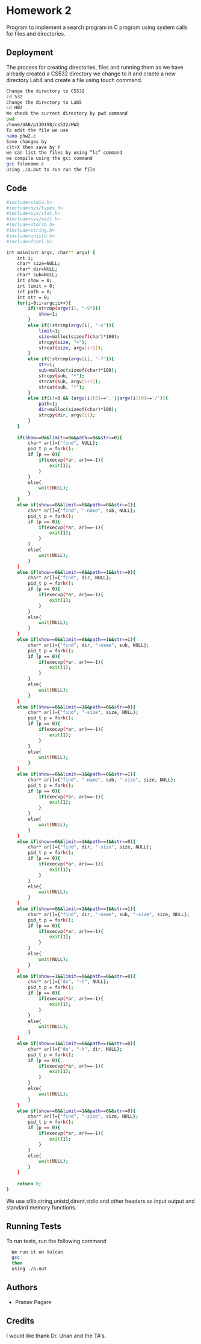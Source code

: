 # Homework 2

Program to implement a search program in C program using system calls for files and 
directories.
## Deployment

The process for creating directories, files and running them
as we have already created a CS532 directory we change to it and craete a new directory Lab4 and create a file using touch command.

```bash
Change the directory to CS532
cd 532
Change the directory to Lab5
cd HW2
We check the current directory by pwd command 
pwd 
/home/UAB/p130198/cs532/HW2
To edit the file we use 
nano phw2.c
Save changes by 
clt+X then save by Y
we can list the files by using “ls” command
we compile using the gcc command 
gcc filename.c 
using ./a.out to run run the file
```


## Code
```bash
#include<stdio.h>
#include<sys/types.h>
#include<sys/stat.h>
#include<sys/wait.h>
#include<stdlib.h>
#include<string.h>
#include<unistd.h>
#include<fcntl.h>

int main(int argc, char** argv) {
	int i;
	char* size=NULL;
	char* dir=NULL;
	char* sub=NULL;
	int show = 0;
	int limit = 0;
	int path = 0;
	int str = 0;
	for(i=0;i<argc;i++){
		if(!strcmp(argv[i], "-S")){
			show=1;
		}
		else if(!strcmp(argv[i], "-s")){
			limit=1;
			size=malloc(sizeof(char)*100);
			strcpy(size, "+");
			strcat(size, argv[i+1]);
		}
		else if(!strcmp(argv[i], "-f")){
			str=1;
			sub=malloc(sizeof(char)*100);
			strcpy(sub, "*");
			strcat(sub, argv[i+1]);
			strcat(sub, "*");
		}
		else if(i!=0 && (argv[i][0]=='.'||argv[i][0]=='/')){
			path=1;
			dir=malloc(sizeof(char)*100);
			strcpy(dir, argv[i]);
		}
	}
	
	if(show==0&&limit==0&&path==0&&str==0){
		char* ar[]={"find", NULL};
		pid_t p = fork();
		if (p == 0){
			if(execvp(*ar, ar)==-1){
				exit(1);
			}
		}
		else{
			wait(NULL);
		}
	}
	else if(show==0&&limit==0&&path==0&&str==1){
		char* ar[]={"find", "-name", sub, NULL};
		pid_t p = fork();
		if (p == 0){
			if(execvp(*ar, ar)==-1){
				exit(1);
			}
		}
		else{
			wait(NULL);
		}
	}
	else if(show==0&&limit==0&&path==1&&str==0){
		char* ar[]={"find", dir, NULL};
		pid_t p = fork();
		if (p == 0){
			if(execvp(*ar, ar)==-1){
				exit(1);
			}
		}
		else{
			wait(NULL);
		}
	}
	else if(show==0&&limit==0&&path==1&&str==1){
		char* ar[]={"find", dir, "-name", sub, NULL};
		pid_t p = fork();
		if (p == 0){
			if(execvp(*ar, ar)==-1){
				exit(1);
			}
		}
		else{
			wait(NULL);
		}
	}
	else if(show==0&&limit==1&&path==0&&str==0){
		char* ar[]={"find", "-size", size, NULL};
		pid_t p = fork();
		if (p == 0){
			if(execvp(*ar, ar)==-1){
				exit(1);
			}
		}
		else{
			wait(NULL);
		}
	}
	else if(show==0&&limit==1&&path==0&&str==1){
		char* ar[]={"find", "-name", sub, "-size", size, NULL};
		pid_t p = fork();
		if (p == 0){
			if(execvp(*ar, ar)==-1){
				exit(1);
			}
		}
		else{
			wait(NULL);
		}
	}
	else if(show==0&&limit==1&&path==1&&str==0){
		char* ar[]={"find", dir, "-size", size, NULL};
		pid_t p = fork();
		if (p == 0){
			if(execvp(*ar, ar)==-1){
				exit(1);
			}
		}
		else{
			wait(NULL);
		}
	}
	else if(show==0&&limit==1&&path==1&&str==1){
		char* ar[]={"find", dir, "-name", sub, "-size", size, NULL};
		pid_t p = fork();
		if (p == 0){
			if(execvp(*ar, ar)==-1){
				exit(1);
			}
		}
		else{
			wait(NULL);
		}
	}
	else if(show==1&&limit==0&&path==0&&str==0){
		char* ar[]={"du", "-h", NULL};
		pid_t p = fork();
		if (p == 0){
			if(execvp(*ar, ar)==-1){
				exit(1);
			}
		}
		else{
			wait(NULL);
		}
	}
	else if(show==1&&limit==0&&path==1&&str==0){
		char* ar[]={"du", "-h", dir, NULL};
		pid_t p = fork();
		if (p == 0){
			if(execvp(*ar, ar)==-1){
				exit(1);
			}
		}
		else{
			wait(NULL);
		}
	}
	else if(show==0&&limit==1&&path==0&&str==0){
		char* ar[]={"find", "-size", size, NULL};
		pid_t p = fork();
		if (p == 0){
			if(execvp(*ar, ar)==-1){
				exit(1);
			}
		}
		else{
			wait(NULL);
		}
	}
	
	return 0;
}

```
We use stlib,string,unistd,dirent,stdio  and other headers as input output and standard memory functions.
## Running Tests

To run tests, run the following command

```bash
  We run it on Vulcan 
  gcc 
  then 
  using ./a.out

```


## Authors

- Pranav Pagare


## Credits

I would like thank Dr. Unan and the TA's.

